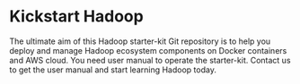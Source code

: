 # Kickstart Hadoop
The ultimate aim of this Hadoop starter-kit Git repository is to help you deploy and manage Hadoop ecosystem components on Docker containers and AWS cloud. You need user manual to operate the starter-kit. Contact us to get the user manual and start learning Hadoop today.
